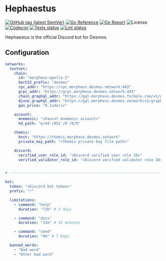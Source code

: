# Hephaestus

[![GitHub tag (latest SemVer)](https://img.shields.io/github/v/tag/desmos-labs/hephaestus)](https://github.com/desmos-labs/hephaestus/releases)
[![Go Reference](https://pkg.go.dev/badge/github.com/desmos-labs/hephaestus/.svg)](https://pkg.go.dev/github.com/desmos-labs/hephaestus/)
[![Go Report](https://goreportcard.com/badge/github.com/desmos-labs/hephaestus)](https://goreportcard.com/report/github.com/desmos-labs/hephaestus)
![License](https://img.shields.io/github/license/desmos-labs/hephaestus.svg)
[![Codecov](https://codecov.io/gh/desmos-labs/hephaestus/branch/main/graph/badge.svg)](https://codecov.io/gh/desmos-labs/hephaestus/branch/main)
[![Tests status](https://github.com/desmos-labs/hephaestus/actions/workflows/test.yml/badge.svg?branch=main)](https://github.com/desmos-labs/hephaestus/actions/workflows/tests.yml?query=branch%3Amain)
[![Lint status](https://github.com/desmos-labs/hephaestus/actions/workflows/lint.yml/badge.svg?branch=main)](https://github.com/desmos-labs/hephaestus/actions/workflows/lint.yml?query=branch%3Amain)

Hephaestus is the official Discord bot for Desmos.

## Configuration
```yaml
networks:
  testnet:
    chain:
      id: "morpheus-apollo-2"
      bech32_prefix: "desmos"
      rpc_addr: "https://rpc.morpheus.desmos.network:443"
      grpc_addr: "https://grpc.morpheus.desmos.network:443"
      chain_graphql_addr: "https://gql-morpheus.desmos.forbole.com/v1/graphql"
      djuno_graphql_addr: "https://gql.morpheus.desmos.network/v1/graphql"
      gas_price: "0.1udaric"

    account:
      mnemonic: "<Faucet mnemonic account>"
      hd_path: "m/44'/852'/0'/0/0"

    themis:
      host: "https://themis.morpheus.desmos.network"
      private_key_path: "<Themis private key file path>"

    discord:
      verified_user_role_id: "<Discord verified user role ID>"
      verified_validator_role_id: "<Discord verified validator role ID>"


# ---------------------------------------------------------------------------------------------------------------

bot:
  token: "<Discord bot token>"
  prefix: "!"

  limitations:
    - command: "help"
      duration: "72h" # 3 days

    - command: "docs"
      duration: "15m" # 15 minutes

    - command: "send"
      duration: "0m" # 7 Days

  banned_words:
    - "Bad word"
    - "Other bad word"
```